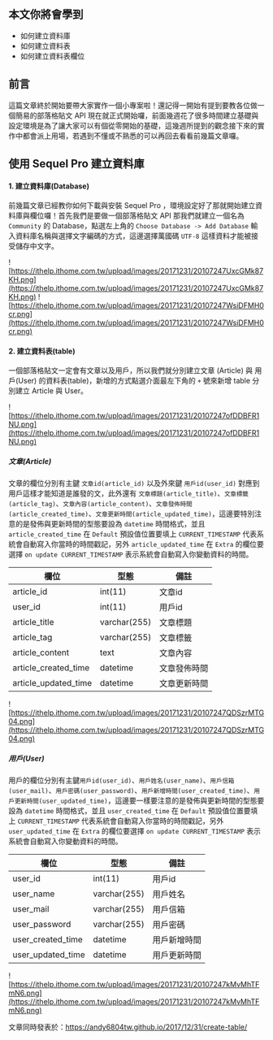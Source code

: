 ## 本文你將會學到
- 如何建立資料庫
- 如何建立資料表
- 如何建立資料表欄位 

## 前言
這篇文章終於開始要帶大家實作一個小專案啦！還記得一開始有提到要教各位做一個簡易的部落格貼文 API 現在就正式開始囉，前面幾週花了很多時間建立基礎與設定環境是為了讓大家可以有個從零開始的基礎，這幾週所提到的觀念接下來的實作中都會派上用場，若遇到不懂或不熟悉的可以再回去看看前幾篇文章囉。

## 使用 Sequel Pro 建立資料庫
#### 1. 建立資料庫(Database)
前幾篇文章已經教你如何下載與安裝 Sequel Pro ，環境設定好了那就開始建立資料庫與欄位囉！首先我們是要做一個部落格貼文 API 那我們就建立一個名為 `Community` 的 Database，點選左上角的 `Choose Database -> Add Database` 輸入資料庫名稱與選擇文字編碼的方式，這邊選擇萬國碼 `UTF-8` 這樣資料才能被接受儲存中文字。

![https://ithelp.ithome.com.tw/upload/images/20171231/20107247UxcGMk87KH.png](https://ithelp.ithome.com.tw/upload/images/20171231/20107247UxcGMk87KH.png)
![https://ithelp.ithome.com.tw/upload/images/20171231/20107247WsiDFMH0cr.png](https://ithelp.ithome.com.tw/upload/images/20171231/20107247WsiDFMH0cr.png)

#### 2. 建立資料表(table)
一個部落格貼文一定會有文章以及用戶，所以我們就分別建立文章 (Article) 與 用戶(User) 的資料表(table)，新增的方式點選介面最左下角的 `+` 號來新增 table 分別建立 Article 與 User。

![https://ithelp.ithome.com.tw/upload/images/20171231/20107247ofDDBFR1NU.png](https://ithelp.ithome.com.tw/upload/images/20171231/20107247ofDDBFR1NU.png)

##### 文章(Article)   

文章的欄位分別有主鍵 `文章id(article_id)` 以及外來鍵 `用戶id(user_id)` 對應到用戶這樣才能知道是誰發的文，此外還有 `文章標題(article_title)`、`文章標籤(article_tag)`、`文章內容(article_content)`、`文章發佈時間(article_created_time)`、`文章更新時間(article_updated_time)`，這邊要特別注意的是發佈與更新時間的型態要設為 `datetime` 時間格式，並且 `article_created_time` 在 `Default` 預設值位置要填上 `CURRENT_TIMESTAMP` 代表系統會自動寫入你當時的時間戳記，另外 `article_updated_time` 在 `Extra` 的欄位要選擇 `on update CURRENT_TIMESTAMP` 表示系統會自動寫入你變動資料的時間。               

|欄位     |型態   |備註  |
| --- | ----- | ---- |
|article_id|int(11)|文章id
|user_id|int(11)|用戶id
|article_title|varchar(255)|文章標題
|article_tag|varchar(255)|文章標籤
|article_content|text|文章內容
|article_created_time|datetime|文章發佈時間
|article_updated_time|datetime|文章更新時間

![https://ithelp.ithome.com.tw/upload/images/20171231/20107247QDSzrMTG04.png](https://ithelp.ithome.com.tw/upload/images/20171231/20107247QDSzrMTG04.png)

##### 用戶(User)  

用戶的欄位分別有主鍵`用戶id(user_id)`、`用戶姓名(user_name)`、`用戶信箱(user_mail)`、`用戶密碼(user_password)`、`用戶新增時間(user_created_time)`、`用戶更新時間(user_updated_time)`，這邊要一樣要注意的是發佈與更新時間的型態要設為 `datetime` 時間格式，並且 `user_created_time` 在 `Default` 預設值位置要填上 `CURRENT_TIMESTAMP` 代表系統會自動寫入你當時的時間戳記，另外 `user_updated_time` 在 `Extra` 的欄位要選擇 `on update CURRENT_TIMESTAMP` 表示系統會自動寫入你變動資料的時間。               

|欄位     |型態   |備註  |
| --- | ----- | ---- |
|user_id|int(11)|用戶id
|user_name|varchar(255)|用戶姓名
|user_mail|varchar(255)|用戶信箱
|user_password|varchar(255)|用戶密碼
|user_created_time|datetime|用戶新增時間
|user_updated_time|datetime|用戶更新時間

![https://ithelp.ithome.com.tw/upload/images/20171231/20107247kMvMhTFmN6.png](https://ithelp.ithome.com.tw/upload/images/20171231/20107247kMvMhTFmN6.png)

文章同時發表於：https://andy6804tw.github.io/2017/12/31/create-table/
